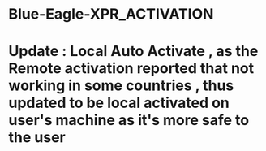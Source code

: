 # Blue-Eagle-XPR_ACTIVATION
# Update : Local Auto Activate , as the Remote activation reported that not working in some countries , thus updated to be local activated on user's machine as it's more safe to the user
